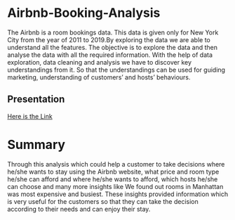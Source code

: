 # Airbnb-Booking-Analysis
The Airbnb is a room bookings data. This data is given only for New York City from the year of 2011 to 2019.By exploring the data we are able to understand all the features. The objective is to explore the data and then analyse the data with all the required information. With the help of data exploration, data cleaning and analysis we have to discover key understandings from it. So that the understandings can be used for guiding marketing, understanding of customers’ and hosts’ behaviours.


## Presentation
[Here is the Link]()

# Summary
Through this analysis which could help a customer to take decisions where he/she wants to stay using the Airbnb website, what price and room type he/she can afford and where he/she wants to afford, which hosts he/she can choose and many more insights like We found out rooms in Manhattan was most expensive and busiest. These insights provided information which is very useful for the customers so that they can take the decision according to their needs and can enjoy their stay.
